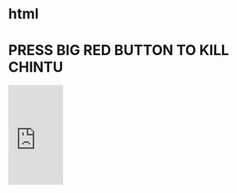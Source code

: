 # html
<!DOCTYPE html>
<html>
  <head>
    <title> 
      "Lord Samuel Miller"
    </title>
  </head>
  <body>
    <h1> PRESS BIG RED BUTTON TO KILL CHINTU </h1>
    <iframe width="110" height="200"
            src="https://www.myinstants.com/instant/bruh/embed/" frameborder="0" scrolling="no">
    </iframe>
  </body>
  </html>
